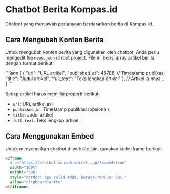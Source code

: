 # Chatbot Berita Kompas.id

Chatbot yang menjawab pertanyaan berdasarkan berita di Kompas.id.

## Cara Mengubah Konten Berita

Untuk mengubah konten berita yang digunakan oleh chatbot, Anda perlu mengedit file `news.json` di root project. File ini berisi array artikel berita dengan format berikut:

\`\`\`json
[
  {
    "url": "URL artikel",
    "published_at": 45786, // Timestamp publikasi
    "title": "Judul artikel",
    "full_text": "Teks lengkap artikel"
  },
  // Artikel lainnya...
]
\`\`\`

Setiap artikel harus memiliki properti berikut:
- `url`: URL artikel asli
- `published_at`: Timestamp publikasi (opsional)
- `title`: Judul artikel
- `full_text`: Teks lengkap artikel

## Cara Menggunakan Embed

Untuk menyematkan chatbot di website lain, gunakan kode iframe berikut:

```html
<iframe 
  src="https://chatbot-contoh.vercel.app/?embed=true" 
  width="100%" 
  height="600" 
  style="border: 1px solid #ddd; border-radius: 8px;" 
  allow="clipboard-write"
></iframe>

